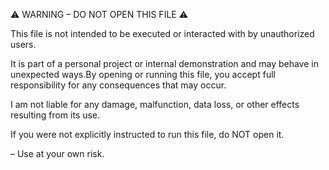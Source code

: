 ⚠️ WARNING – DO NOT OPEN THIS FILE ⚠️

This file is not intended to be executed or interacted with by unauthorized users.

It is part of a personal project or internal demonstration and may behave in unexpected ways.By opening or running this file, you accept full responsibility for any consequences that may occur.

I am not liable for any damage, malfunction, data loss, or other effects resulting from its use.

If you were not explicitly instructed to run this file, do NOT open it.

– Use at your own risk.
